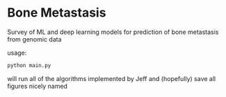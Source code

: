 # Bone Metastasis

Survey of ML and deep learning models for prediction of bone metastasis from genomic data

usage:

```python
python main.py
```

will run all of the algorithms implemented by Jeff and (hopefully) save all figures nicely named

